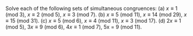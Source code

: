Solve each of the following sets of simultaneous congruences:
(a) $x \equiv 1$ (mod 3), $x \equiv 2$ (mod 5), $x \equiv 3$ (mod 7).
(b) $x \equiv 5$ (mod 11), $x \equiv 14$ (mod 29), $x \equiv 15$ (mod 31).
(c) $x \equiv 5$ (mod 6), $x \equiv 4$ (mod 11), $x \equiv 3$ (mod 17).
(d) $2x \equiv 1$ (mod 5), $3x \equiv 9$ (mod 6), $4x \equiv 1$ (mod 7), 5x = 9 (mod 11).